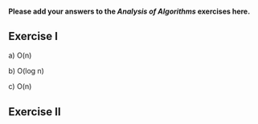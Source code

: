#### Please add your answers to the **_Analysis of Algorithms_** exercises here.

## Exercise I

a)
O(n)

b)
O(log n)

c)
O(n)

## Exercise II
